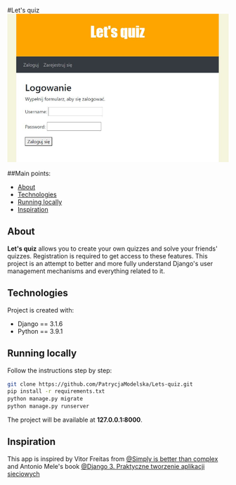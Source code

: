 #Let's quiz
![tekst alternatywny](./images/dashboard.JPG)

##Main points:
* [About](#about)
* [Technologies](#technologies)
* [Running locally](#running-locally)
* [Inspiration](#inspiration)

## About
**Let's quiz** allows you to create your own quizzes and solve your 
friends' quizzes. Registration is required to get access to these features.
This project is an attempt to better and more fully understand 
Django's user management mechanisms and everything related to it.

## Technologies
Project is created with:
* Django == 3.1.6
* Python == 3.9.1
	
## Running locally
Follow the instructions step by step:

```bash
git clone https://github.com/PatrycjaModelska/Lets-quiz.git
pip install -r requirements.txt
python manage.py migrate
python manage.py runserver
```

The project will be available at **127.0.0.1:8000**.

## Inspiration
This app is inspired by Vitor Freitas from [@Simply is better than complex](https://simpleisbetterthancomplex.com/tutorial/2018/01/18/how-to-implement-multiple-user-types-with-django.html#practical-example)
and Antonio Mele's book [@Django 3. Praktyczne tworzenie aplikacji sieciowych](https://helion.pl/ksiazki/django-3-praktyczne-tworzenie-aplikacji-sieciowych-wydanie-iii-antonio-mel,dj3pt3.htm#format/d)